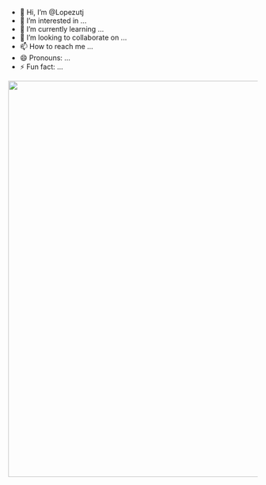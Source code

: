 - 👋 Hi, I’m @Lopezutj
- 👀 I’m interested in ...
- 🌱 I’m currently learning ...
- 💞️ I’m looking to collaborate on ...
- 📫 How to reach me ...
- 😄 Pronouns: ...
- ⚡ Fun fact: ...

 <p align="center">
<img src="https://imgur.com/a/0V7jTdw" width="800"/>
 
</p>
<!---
Lopezutj/Lopezutj is a ✨ special ✨ repository because its `README.md` (this file) appears onz your GitHub profile.
You can click the Preview link to take a look at your changes.
--->
